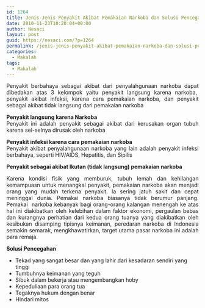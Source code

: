```yaml
---
id: 1264
title: Jenis-Jenis Penyakit Akibat Pemakaian Narkoba dan Solusi Pencegahan Akibat Narkoba
date: 2010-11-23T10:20:04+00:00
author: Nesaci
layout: post
guid: https://nesaci.com/?p=1264
permalink: /jenis-jenis-penyakit-akibat-pemakaian-narkoba-dan-solusi-pencegahan-akibat-narkoba/
categories:
  - Makalah
tags:
  - Makalah
---
```

<p style="text-align: justify;">
  Penyakit berbahaya sebagai akibat dari penyalahgunaan narkoba dapat dibedakan atas 3 kelompok yaitu penyakit langsung karena narkoba,  penyakit akibat infeksi, karena cara pemakaian narkoba, dan penyakit sebagai akibat tidak langsung dari pemakaian narkoba
</p>

<p style="text-align: justify;">
  <strong>Penyakit langsung karena Narkoba</strong><br /> Penyakit ini adalah penyakit sebagai akibat dari kerusakan organ tubuh karena sel-selnya dirusak oleh narkoba
</p>

<p style="text-align: justify;">
  <strong>Penyakit infeksi karena cara pemakaian narkoba</strong><br /> Penyakit akibat penyalahgunaan narkoba yang lain adalah penyakit infeksi berbahaya, seperti HIV/AIDS, Hepatitis, dan Sipilis
</p>

<p style="text-align: justify;">
  <strong>Penyakit sebagai akibat Ikutan (tidak langsung) pemakaian narkoba</strong>
</p>

<p style="text-align: justify;">
  Karena kondisi fisik yang memburuk, tubuh lemah dan kehilangan kemampuasn untuk menangkal penyakit, pemakaian narkoba akan menjadi orang yang mudah terkena penyakit. Ia sering jatuh sakit dan cepat meninggal dunia. Pemakai narkoba biasanya tidak berumur panjang. Pemakai  narkoba kebanyak bagi orang-orang kalangan menengah ke atas hal ini diakibatkan oleh kelebihan dalam faktor ekonomi, pergaulan bebas dan kurangnya perhatian dari kedua orang tuanya yang diakibatkan oleh kesibukan disamping tipisnya keimanan, peredaran narkoba di Indonesia semakin semarak, mengkhawatirkan, target utama pasar narkoba ini adalah para remaja.
</p>

<p style="text-align: justify;">
  <strong>Solusi Pencegahan</strong>
</p>

  * Tekad yang sangat besar dan yang lahir dari kesadaran sendiri yang tinggi
  * Tumbuhnya keimanan yang teguh
  * Sibuk dalam bekerja atau mengembangkan hoby
  * Kepeduliaan para orang tua
  * Tegaknya hukum dengan benar
  * Hindari mitos